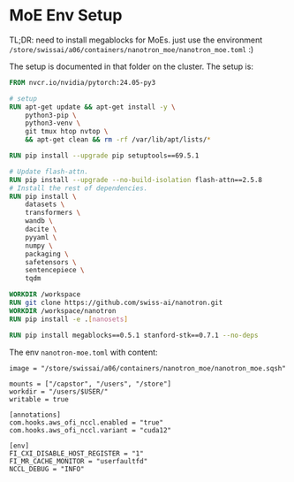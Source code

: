# MoE Env Setup

TL;DR: need to install megablocks for MoEs. just use the environment `/store/swissai/a06/containers/nanotron_moe/nanotron_moe.toml` :)

The setup is documented in that folder on the cluster. The setup is:

```Dockerfile
FROM nvcr.io/nvidia/pytorch:24.05-py3

# setup
RUN apt-get update && apt-get install -y \
    python3-pip \
    python3-venv \
    git tmux htop nvtop \
    && apt-get clean && rm -rf /var/lib/apt/lists/*

RUN pip install --upgrade pip setuptools==69.5.1

# Update flash-attn.
RUN pip install --upgrade --no-build-isolation flash-attn==2.5.8
# Install the rest of dependencies.
RUN pip install \
    datasets \
    transformers \
    wandb \
    dacite \
    pyyaml \
    numpy \
    packaging \
    safetensors \
    sentencepiece \
    tqdm 

WORKDIR /workspace
RUN git clone https://github.com/swiss-ai/nanotron.git
WORKDIR /workspace/nanotron
RUN pip install -e .[nanosets]

RUN pip install megablocks==0.5.1 stanford-stk==0.7.1 --no-deps
```

The env `nanotron-moe.toml` with content:
```
image = "/store/swissai/a06/containers/nanotron_moe/nanotron_moe.sqsh"

mounts = ["/capstor", "/users", "/store"]
workdir = "/users/$USER/"
writable = true
  
[annotations]
com.hooks.aws_ofi_nccl.enabled = "true"
com.hooks.aws_ofi_nccl.variant = "cuda12"
  
[env]
FI_CXI_DISABLE_HOST_REGISTER = "1"
FI_MR_CACHE_MONITOR = "userfaultfd"
NCCL_DEBUG = "INFO"
```
